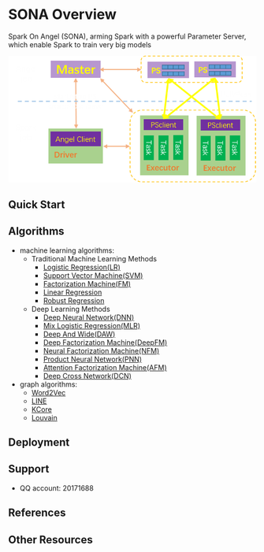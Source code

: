 # SONA Overview
Spark On Angel (SONA), arming Spark with a powerful Parameter Server, which enable Spark to train very big models

![sona_fig01](docs/imgs/sona_fig01.png)


## Quick Start

## Algorithms
- machine learning algorithms:
    + Traditional Machine Learning Methods
        - [Logistic Regression(LR)](docs/LR.md)
        - [Support Vector Machine(SVM)](docs/SVM.md)
        - [Factorization Machine(FM)](docs/FM.md)
        - [Linear Regression](docs/LReg.md)
        - [Robust Regression](docs/RR.md)
    + Deep Learning Methods
        - [Deep Neural Network(DNN)](docs/DNN.md)
        - [Mix Logistic Regression(MLR)](docs/MLR.md)
        - [Deep And Wide(DAW)](docs/DAW.md)
        - [Deep Factorization Machine(DeepFM)](docs/DeepFM.md)
        - [Neural Factorization Machine(NFM)](docs/NFM.md)
        - [Product Neural Network(PNN)](docs/PNN.md)
        - [Attention Factorization Machine(AFM)](docs/AFM.md)
        - [Deep Cross Network(DCN)](docs/DCN.md)
- graph algorithms:
    + [Word2Vec](docs/Word2Vec.md)
    + [LINE](docs/LINE.md)
    + [KCore](docs/KCore.md)
    + [Louvain](docs/Word2Vec.md)

## Deployment

## Support
- QQ account: 20171688

## References

## Other Resources

